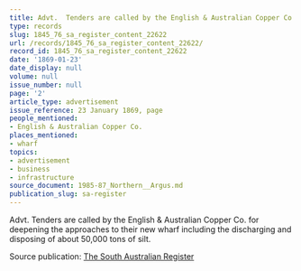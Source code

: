 ```yaml
---
title: Advt.  Tenders are called by the English & Australian Copper Co.
type: records
slug: 1845_76_sa_register_content_22622
url: /records/1845_76_sa_register_content_22622/
record_id: 1845_76_sa_register_content_22622
date: '1869-01-23'
date_display: null
volume: null
issue_number: null
page: '2'
article_type: advertisement
issue_reference: 23 January 1869, page
people_mentioned:
- English & Australian Copper Co.
places_mentioned:
- wharf
topics:
- advertisement
- business
- infrastructure
source_document: 1985-87_Northern__Argus.md
publication_slug: sa-register
---
```


Advt.  Tenders are called by the English & Australian Copper Co. for deepening the approaches to their new wharf including the discharging and disposing of about 50,000 tons of silt.

Source publication: [The South Australian Register](/publications/sa-register/)
